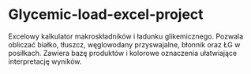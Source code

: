 # Glycemic-load-excel-project
Excelowy kalkulator makroskładników i ładunku glikemicznego. Pozwala obliczać białko, tłuszcz, węglowodany przyswajalne, błonnik oraz ŁG w posiłkach. Zawiera bazę produktów i kolorowe oznaczenia ułatwiające interpretację wyników.
